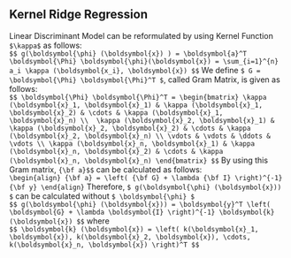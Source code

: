 ## Kernel Ridge Regression

Linear Discriminant Model can be reformulated by using Kernel Function `$\kappa$`  as follows:<br>
`$$ g(\boldsymbol{\phi} (\boldsymbol{x}) ) = \boldsymbol{a}^T \boldsymbol{\Phi} \boldsymbol{\phi}(\boldsymbol{x}) = \sum_{i=1}^{n} a_i \kappa (\boldsymbol{x_i}, \boldsymbol{x}) $$`
We define `$ G = \boldsymbol{\Phi} \boldsymbol{\Phi}^T $`, called Gram Matrix, is given as follows:<br>
`$$ \boldsymbol{\Phi} \boldsymbol{\Phi}^T = \begin{bmatrix} \kappa (\boldsymbol{x}_1, \boldsymbol{x}_1) & \kappa (\boldsymbol{x}_1, \boldsymbol{x}_2) & \cdots & \kappa (\boldsymbol{x}_1, \boldsymbol{x}_n) \\  \kappa (\boldsymbol{x}_2, \boldsymbol{x}_1) & \kappa (\boldsymbol{x}_2, \boldsymbol{x}_2) & \cdots & \kappa (\boldsymbol{x}_2, \boldsymbol{x}_n) \\ \vdots & \vdots & \ddots & \vdots \\ \kappa (\boldsymbol{x}_n, \boldsymbol{x}_1) & \kappa (\boldsymbol{x}_n, \boldsymbol{x}_2) & \cdots & \kappa (\boldsymbol{x}_n, \boldsymbol{x}_n) \end{bmatrix} $$`
By using this Gram matrix, `{\bf a}$$` can be calculated as follows:<br>
`\begin{align} {\bf a} = \left( {\bf G} + \lambda {\bf I} \right)^{-1} {\bf y} \end{align}`
Therefore, `$ g(\boldsymbol{\phi} (\boldsymbol{x})) $` can be calculated without `$ \boldsymbol{\phi} $`<br>
`$$ g(\boldsymbol{\phi} (\boldsymbol{x})) = \boldsymbol{y}^T \left( \boldsymbol{G} + \lambda \boldsymbol{I} \right)^{-1} \boldsymbol{k} (\boldsymbol{x}) $$`
where<br>
`$$ \boldsymbol{k} (\boldsymbol{x}) = \left( k(\boldsymbol{x}_1, \boldsymbol{x}), k(\boldsymbol{x}_2, \boldsymbol{x}), \cdots, k(\boldsymbol{x}_n, \boldsymbol{x}) \right)^T $$`
 
